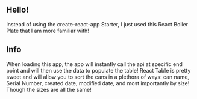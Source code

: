 ## Hello!
Instead of using the create-react-app Starter, I just used this React Boiler Plate that I am more familiar with!

## Info
When loading this app, the app will instantly call the api at specific end point and will then use the data to populate the table! React Table is pretty sweet and will allow you to sort the cans in a plethora of ways: can name, Serial Number, created date, modified date, and most importantly by size! Though the sizes are all the same! 
